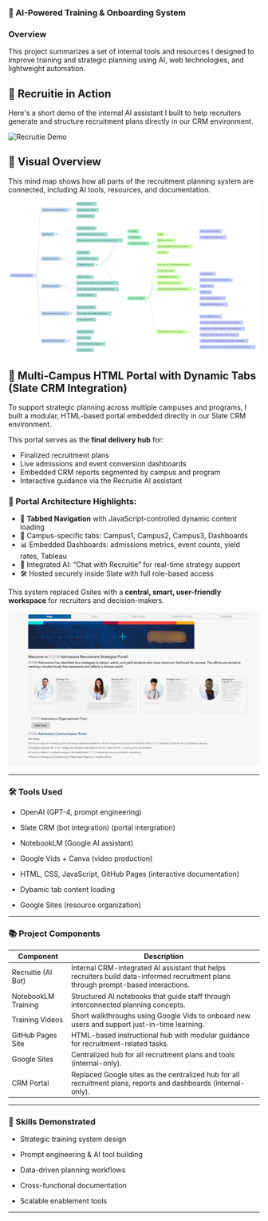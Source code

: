 ### 📂 AI-Powered Training & Onboarding System

### Overview
This project summarizes a set of internal tools and resources I designed to improve training and strategic planning using AI, web technologies, and lightweight automation.

## 🎥 Recruitie in Action
Here's a short demo of the internal AI assistant I built to help recruiters generate and structure recruitment plans directly in our CRM environment.

![Recruitie Demo](Recruitie-Gif.gif)

## 🧠 Visual Overview

This mind map shows how all parts of the recruitment planning system are connected, including AI tools, resources, and documentation.

![NotebookLM Mind Map](Recruitment%20Visits%20Mind%20Map.png) 

## 🧭 Multi-Campus HTML Portal with Dynamic Tabs (Slate CRM Integration)

To support strategic planning across multiple campuses and programs, I built a modular, HTML-based portal embedded directly in our Slate CRM environment.

This portal serves as the **final delivery hub** for:
- Finalized recruitment plans
- Live admissions and event conversion dashboards
- Embedded CRM reports segmented by campus and program
- Interactive guidance via the Recruitie AI assistant

### 🧩 Portal Architecture Highlights:
- 🔄 **Tabbed Navigation** with JavaScript-controlled dynamic content loading
- 🏫 Campus-specific tabs: Campus1, Campus2, Campus3, Dashboards 
- 📊 Embedded Dashboards: admissions metrics, event counts, yield rates, Tableau 
- 🧠 Integrated AI: “Chat with Recruitie” for real-time strategy support
- 🛠️ Hosted securely inside Slate with full role-based access

This system replaced Gsites with a **central, smart, user-friendly workspace** for recruiters and decision-makers.

![Slate Portal Preview](slate-portal-preview.png) 

---
### 🛠️ Tools Used

- OpenAI (GPT-4, prompt engineering)

- Slate CRM (bot integration) (portal intergration) 

- NotebookLM (Google AI assistant)

- Google Vids + Canva (video production)

- HTML, CSS, JavaScript,  GitHub Pages (interactive documentation)

- Dybamic tab content loading 

- Google Sites (resource organization)
---
### 📚 Project Components
| Component            | Description |
|---------------------|-------------|
| Recruitie (AI Bot)  | Internal CRM-integrated AI assistant that helps recruiters build data-informed recruitment plans through prompt-based interactions. |
| NotebookLM Training | Structured AI notebooks that guide staff through interconnected planning concepts. |
| Training Videos     | Short walkthroughs using Google Vids to onboard new users and support just-in-time learning. |
| GitHub Pages Site   | HTML-based instructional hub with modular guidance for recruitment-related tasks. |
| Google Sites        | Centralized hub for all recruitment plans and tools (internal-only). |
| CRM Portal          | Replaced Google sites as the centralized hub for all recruitment plans, reports and dashboards (internal-only). |
---
### 🎯 Skills Demonstrated

- Strategic training system design

- Prompt engineering & AI tool building

- Data-driven planning workflows

- Cross-functional documentation

- Scalable enablement tools
---
